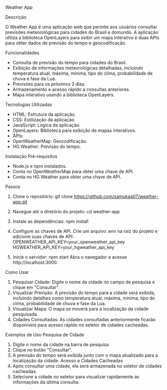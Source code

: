Weather App

Descrição

O Weather App é uma aplicação web que permite aos usuários consultar previsões meteorológicas para cidades do Brasil e domundo. A aplicação utiliza a biblioteca OpenLayers para exibir um mapa interativo e duas APIs para obter dados de previsão do tempo e geocodificação.

Funcionalidades
- Consulta de previsão do tempo para cidades do Brasil.
- Exibição de informações meteorológicas detalhadas, incluindo temperatura atual, máxima, mínima, tipo do clima, probabilidade de chuva e fase da Lua.
- Previsões para os próximos 3 dias.
- Armazenamento e acesso rápido a consultas anteriores.
- Mapa interativo usando a biblioteca OpenLayers.

Tecnologias Utilizadas
- HTML: Estrutura da aplicação.
- CSS: Estilização da aplicação.
- JavaScript: Lógica da aplicação.
- OpenLayers: Biblioteca para exibição de mapas interativos.
 - APIs:
  - OpenWeatherMap: Geocodificação.
  - HG Weather: Previsão do tempo.

Instalação
 Pré-requisitos
  - Node.js e npm instalados.
  - Conta no OpenWeatherMap para obter uma chave de API.
  - Conta no HG Weather para obter uma chave de API.

Passos
1. Clone o repositório:
git clone https://github.com/samukaa07/weather-app.git

2. Navegue até o diretório do projeto:
cd weather-app

3. Instale as dependências:
npm install

4. Configure as chaves de API. Crie um arquivo .env na raiz do projeto e adicione suas chaves de API:
OPENWEATHER_API_KEY=your_openweather_api_key
HGWEATHER_API_KEY=your_hgweather_api_key

5. Inicie o servidor:
npm start
Abra o navegador e acesse http://localhost:3000.

Como Usar
1. Pesquisar Cidade: Digite o nome da cidade no campo de pesquisa e clique em "Consultar".
2. Visualizar Previsão: A previsão do tempo para a cidade será exibida, incluindo detalhes como temperatura atual, máxima, mínima, tipo do clima, probabilidade de chuva e fase da Lua.
3. Visualizar Mapa: O mapa se moverá para a localização da cidade pesquisada.
4. Cidades Consultadas: As cidades consultadas anteriormente ficarão disponíveis para acesso rápido no seletor de cidades cacheadas.

Exemplos de Uso
  Pesquisa de Cidade
1. Digite o nome da cidade na barra de pesquisa.
2. Clique no botão "Consultar".
3. A previsão do tempo será exibida junto com o mapa atualizado para a localização da cidade.
  Acesso a Cidades Cacheadas
1. Após consultar uma cidade, ela será armazenada no seletor de cidades cacheadas.
2. Selecione a cidade no seletor para visualizar rapidamente as informações da última consulta.
  
